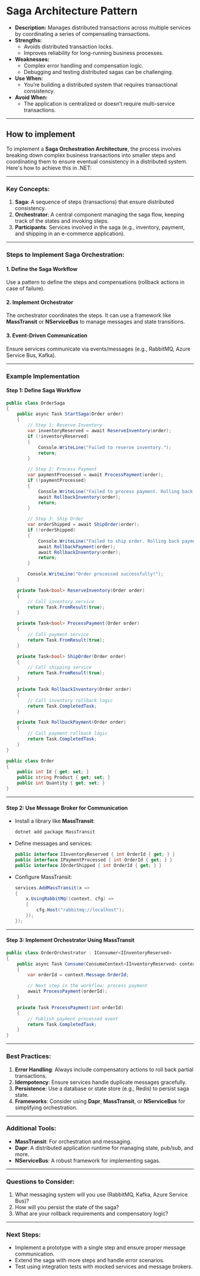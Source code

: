 # **Saga Architecture Pattern**
   - **Description:** Manages distributed transactions across multiple services by coordinating a series of compensating transactions.
   - **Strengths:**
     - Avoids distributed transaction locks.
     - Improves reliability for long-running business processes.
   - **Weaknesses:**
     - Complex error handling and compensation logic.
     - Debugging and testing distributed sagas can be challenging.
   - **Use When:**
     - You’re building a distributed system that requires transactional consistency.
   - **Avoid When:**
     - The application is centralized or doesn’t require multi-service transactions.
---
## How to implement

To implement a **Saga Orchestration Architecture**, the process involves breaking down complex business transactions into smaller steps and coordinating them to ensure eventual consistency in a distributed system. Here's how to achieve this in .NET:

---

### Key Concepts:
1. **Saga**: A sequence of steps (transactions) that ensure distributed consistency.
2. **Orchestrator**: A central component managing the saga flow, keeping track of the states and invoking steps.
3. **Participants**: Services involved in the saga (e.g., inventory, payment, and shipping in an e-commerce application).

---

### Steps to Implement Saga Orchestration:

#### 1. **Define the Saga Workflow**
   Use a pattern to define the steps and compensations (rollback actions in case of failure).

#### 2. **Implement Orchestrator**
   The orchestrator coordinates the steps. It can use a framework like **MassTransit** or **NServiceBus** to manage messages and state transitions.

#### 3. **Event-Driven Communication**
   Ensure services communicate via events/messages (e.g., RabbitMQ, Azure Service Bus, Kafka).

---

### Example Implementation

#### **Step 1: Define Saga Workflow**

```csharp
public class OrderSaga
{
    public async Task StartSaga(Order order)
    {
        // Step 1: Reserve Inventory
        var inventoryReserved = await ReserveInventory(order);
        if (!inventoryReserved)
        {
            Console.WriteLine("Failed to reserve inventory.");
            return;
        }

        // Step 2: Process Payment
        var paymentProcessed = await ProcessPayment(order);
        if (!paymentProcessed)
        {
            Console.WriteLine("Failed to process payment. Rolling back inventory...");
            await RollbackInventory(order);
            return;
        }

        // Step 3: Ship Order
        var orderShipped = await ShipOrder(order);
        if (!orderShipped)
        {
            Console.WriteLine("Failed to ship order. Rolling back payment...");
            await RollbackPayment(order);
            await RollbackInventory(order);
            return;
        }

        Console.WriteLine("Order processed successfully!");
    }

    private Task<bool> ReserveInventory(Order order)
    {
        // Call inventory service
        return Task.FromResult(true);
    }

    private Task<bool> ProcessPayment(Order order)
    {
        // Call payment service
        return Task.FromResult(true);
    }

    private Task<bool> ShipOrder(Order order)
    {
        // Call shipping service
        return Task.FromResult(true);
    }

    private Task RollbackInventory(Order order)
    {
        // Call inventory rollback logic
        return Task.CompletedTask;
    }

    private Task RollbackPayment(Order order)
    {
        // Call payment rollback logic
        return Task.CompletedTask;
    }
}

public class Order
{
    public int Id { get; set; }
    public string Product { get; set; }
    public int Quantity { get; set; }
}
```

---

#### **Step 2: Use Message Broker for Communication**

- Install a library like **MassTransit**:
  ```bash
  dotnet add package MassTransit
  ```

- Define messages and services:
  ```csharp
  public interface IInventoryReserved { int OrderId { get; } }
  public interface IPaymentProcessed { int OrderId { get; } }
  public interface IOrderShipped { int OrderId { get; } }
  ```

- Configure MassTransit:
  ```csharp
  services.AddMassTransit(x =>
  {
      x.UsingRabbitMq((context, cfg) =>
      {
          cfg.Host("rabbitmq://localhost");
      });
  });
  ```

---

#### **Step 3: Implement Orchestrator Using MassTransit**

```csharp
public class OrderOrchestrator : IConsumer<IInventoryReserved>
{
    public async Task Consume(ConsumeContext<IInventoryReserved> context)
    {
        var orderId = context.Message.OrderId;

        // Next step in the workflow: process payment
        await ProcessPayment(orderId);
    }

    private Task ProcessPayment(int orderId)
    {
        // Publish payment processed event
        return Task.CompletedTask;
    }
}
```

---

### Best Practices:
1. **Error Handling**: Always include compensatory actions to roll back partial transactions.
2. **Idempotency**: Ensure services handle duplicate messages gracefully.
3. **Persistence**: Use a database or state store (e.g., Redis) to persist saga state.
4. **Frameworks**: Consider using **Dapr**, **MassTransit**, or **NServiceBus** for simplifying orchestration.

---

### Additional Tools:
- **MassTransit**: For orchestration and messaging.
- **Dapr**: A distributed application runtime for managing state, pub/sub, and more.
- **NServiceBus**: A robust framework for implementing sagas.

---

### Questions to Consider:
1. What messaging system will you use (RabbitMQ, Kafka, Azure Service Bus)?
2. How will you persist the state of the saga?
3. What are your rollback requirements and compensatory logic?

---

### Next Steps:
- Implement a prototype with a single step and ensure proper message communication.
- Extend the saga with more steps and handle error scenarios.
- Test using integration tests with mocked services and message brokers.
